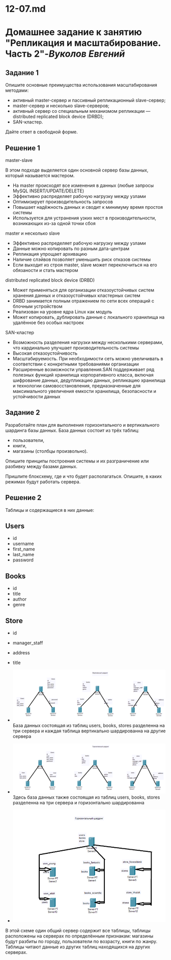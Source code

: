 # 12-07.md


# **Домашнее задание к занятию "Репликация и масштабирование. Часть 2"**-***Вуколов Евгений***


## **Задание 1**

Опишите основные преимущества использования масштабирования методами:

-  активный master-сервер и пассивный репликационный slave-сервер;
-  master-сервер и несколько slave-серверов;
-  активный сервер со специальным механизмом репликации — distributed replicated block device (DRBD);
-  SAN-кластер.

Дайте ответ в свободной форме.

## **Решение 1**

 master-slave

 В этом подходе выделяется один основной сервер базы данных, который называется мастером.
- На master происходят все изменения в данных (любые запросы MySQL INSERT/UPDATE/DELETE)
- Эффективно распределяет рабочую нагрузку между узлами
- Оптимизирует производительность запросов
- Повышает надёжность данных и сводит к минимуму время простоя системы
- Используется для устранения узких мест в производительности, возникающих из-за одной точки сбоя

 master и несколько slave

- Эффективно распределяет рабочую нагрузку между узлами
- Данные можно копировать по разным дата-центрам
- Репликация упрощает архивацию
- Наличие слэйвов позволяет уменьшить риск отказов системы
- Если выходит из строя master, slave может переключиться на его обязаности и стать мастером

 distributed replicated block device (DRBD)

- Может применяться для организации отказоустойчивых систем хранения данных и отказоустойчивых кластерных систем
- DRBD занимается полным отражением по сети всех операций с блочным устройством
- Реализован на уровне ядра Linux как модуль
- Может копировать, дублировать данные с локального хранилища на удалённое без особых настроек

SAN-кластер

- Возможность разделения нагрузки между несколькими серверами, что кардинально улучшает производительность системы 
- Высокая отказоустойчивость
- Масштабируемость. При необходимости сеть можно увеличивать в соответствии с конкретными требованиями организации
- Расширенные возможности управления.SAN поддерживает ряд полезных функций хранилища корпоративного класса, включая шифрование данных, дедупликацию данных, репликацию хранилища
  и технологии самовосстановления, предназначенные для максимального увеличения емкости хранилища, безопасности и устойчивости данных

 

## **Задание 2**

Разработайте план для выполнения горизонтального и вертикального шардинга базы данных. База данных состоит из трёх таблиц:

-  пользователи,
-  книги,
-  магазины (столбцы произвольно).

Опишите принципы построения системы и их разграничение или разбивку между базами данных.

Пришлите блоксхему, где и что будет располагаться. Опишите, в каких режимах будут работать сервера.


## **Решение 2**

Таблицы и содержащиеся в них данные:

 Users 
--------
- id
- username
- first_name
- last_name
- password


 Books
--------
- id
- title
- author
- genre


 Store
---------
- id
- manager_staff
- address
- title


- ![scrinshot](https://github.com/Evgenii-379/12-07.md/blob/main/Снимок%20экрана%202024-06-06%20194036.png)
База данных состоящая из таблиц users, books, stores разделенна на три сервера и каждая таблица вертикально шардированна на другие сервера

- ![scrinshot](https://github.com/Evgenii-379/12-07.md/blob/main/Снимок%20экрана%202024-06-06%20211039.png)
Здесь база данных также состоящая из таблиц users, books, stores разделенна на три сервера и горизонтально шардированна 

- ![scrinshot](https://github.com/Evgenii-379/12-07.md/blob/main/Снимок%20экрана%202024-06-07%20001244.png)

В этой схеме один общий сервер содержит все таблицы, таблицы расположены на серверах по определённым признакам: магазины будут разбиты по городу, пользователи по возрасту, книги по жанру.
Таблицы читают данные из других таблиц находящихся на других серверах.

